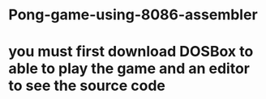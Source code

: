 # Pong-game-using-8086-assembler

# you must first download DOSBox to able to play the game and an editor to see the source code
